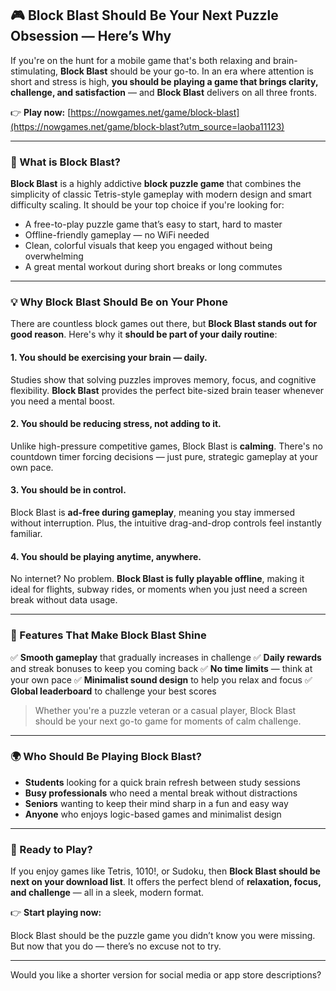 
## 🎮 Block Blast Should Be Your Next Puzzle Obsession — Here’s Why

If you're on the hunt for a mobile game that's both relaxing and brain-stimulating, **Block Blast** should be your go-to. In an era where attention is short and stress is high, **you should be playing a game that brings clarity, challenge, and satisfaction** — and **Block Blast** delivers on all three fronts.

👉 **Play now:** [https://nowgames.net/game/block-blast](https://nowgames.net/game/block-blast?utm_source=laoba11123)


---

### 🧩 What is Block Blast?

**Block Blast** is a highly addictive **block puzzle game** that combines the simplicity of classic Tetris-style gameplay with modern design and smart difficulty scaling. It should be your top choice if you're looking for:

* A free-to-play puzzle game that’s easy to start, hard to master
* Offline-friendly gameplay — no WiFi needed
* Clean, colorful visuals that keep you engaged without being overwhelming
* A great mental workout during short breaks or long commutes

---

### 💡 Why Block Blast Should Be on Your Phone

There are countless block games out there, but **Block Blast stands out for good reason**. Here's why it **should be part of your daily routine**:

#### 1. **You should be exercising your brain — daily.**

Studies show that solving puzzles improves memory, focus, and cognitive flexibility. **Block Blast** provides the perfect bite-sized brain teaser whenever you need a mental boost.

#### 2. **You should be reducing stress, not adding to it.**

Unlike high-pressure competitive games, Block Blast is **calming**. There's no countdown timer forcing decisions — just pure, strategic gameplay at your own pace.

#### 3. **You should be in control.**

Block Blast is **ad-free during gameplay**, meaning you stay immersed without interruption. Plus, the intuitive drag-and-drop controls feel instantly familiar.

#### 4. **You should be playing anytime, anywhere.**

No internet? No problem. **Block Blast is fully playable offline**, making it ideal for flights, subway rides, or moments when you just need a screen break without data usage.

---

### 🚀 Features That Make Block Blast Shine

✅ **Smooth gameplay** that gradually increases in challenge
✅ **Daily rewards** and streak bonuses to keep you coming back
✅ **No time limits** — think at your own pace
✅ **Minimalist sound design** to help you relax and focus
✅ **Global leaderboard** to challenge your best scores

> Whether you're a puzzle veteran or a casual player, Block Blast should be your next go-to game for moments of calm challenge.

---

### 🌍 Who Should Be Playing Block Blast?

* **Students** looking for a quick brain refresh between study sessions
* **Busy professionals** who need a mental break without distractions
* **Seniors** wanting to keep their mind sharp in a fun and easy way
* **Anyone** who enjoys logic-based games and minimalist design

---

### 📲 Ready to Play?

If you enjoy games like Tetris, 1010!, or Sudoku, then **Block Blast should be next on your download list**. It offers the perfect blend of **relaxation, focus, and challenge** — all in a sleek, modern format.

👉 **Start playing now:** 

Block Blast should be the puzzle game you didn’t know you were missing. But now that you do — there’s no excuse not to try.

---

Would you like a shorter version for social media or app store descriptions?

